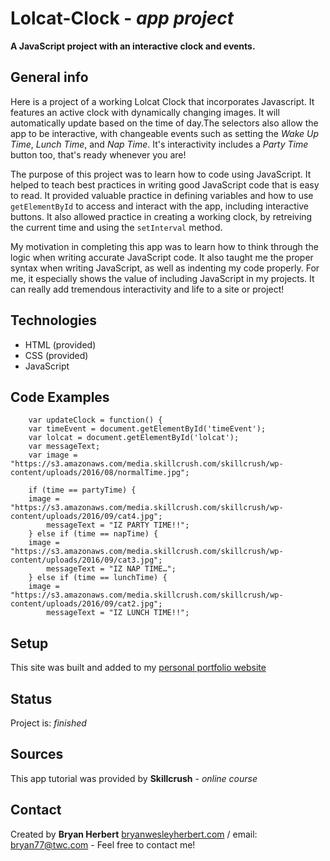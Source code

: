 # Lolcat-Clock - *app project*
**A JavaScript project with an interactive clock and events.**

## General info

Here is a project of a working Lolcat Clock that incorporates Javascript. It features an active clock with dynamically changing images. 
It will automatically update based on the time of day.The selectors also allow the app to be interactive, with changeable events such as 
setting the *Wake Up Time*, *Lunch Time*, and *Nap Time*. It's interactivity includes a *Party Time* button too, that's ready whenever 
you are!

The purpose of this project was to learn how to code using JavaScript. It helped to teach best practices in writing good JavaScript code 
that is easy to read.  It provided valuable practice in defining variables and how to use `getElementById` to access and interact with 
the app, including interactive buttons. It also allowed practice in creating a working clock, by retreiving the current time and using 
the `setInterval` method.

My motivation in completing this app was to learn how to think through the logic when writing accurate JavaScript code.  It also taught 
me the proper syntax when writing JavaScript, as well as indenting my code properly.  For me, it especially shows the value of 
including JavaScript in my projects.  It can really add tremendous interactivity and life to a site or project!

## Technologies

- HTML (provided)
- CSS (provided)
- JavaScript


## Code Examples

```
    var updateClock = function() {
	var timeEvent = document.getElementById('timeEvent');
	var lolcat = document.getElementById('lolcat');
	var messageText;
	var image = "https://s3.amazonaws.com/media.skillcrush.com/skillcrush/wp-content/uploads/2016/08/normalTime.jpg";

	if (time == partyTime) {
	image = "https://s3.amazonaws.com/media.skillcrush.com/skillcrush/wp-content/uploads/2016/09/cat4.jpg";
        messageText = "IZ PARTY TIME!!";
	} else if (time == napTime) {
	image = "https://s3.amazonaws.com/media.skillcrush.com/skillcrush/wp-content/uploads/2016/09/cat3.jpg";
        messageText = "IZ NAP TIME…";
	} else if (time == lunchTime) {
	image = "https://s3.amazonaws.com/media.skillcrush.com/skillcrush/wp-content/uploads/2016/09/cat2.jpg";
        messageText = "IZ LUNCH TIME!!";
```
    
## Setup

This site was built and added to my [personal portfolio website](http://www.bryanwesleyherbert.com/lolcat-clock/)

## Status

Project is: *finished*

## Sources

This app tutorial was provided by **Skillcrush** - *online course*

## Contact

Created by **Bryan Herbert** [bryanwesleyherbert.com](http://www.bryanwesleyherbert.com) / email: bryan77@twc.com - Feel free to contact me!
  

